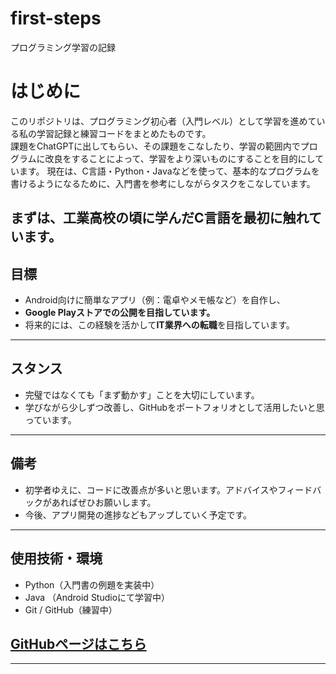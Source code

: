 # first-steps
プログラミング学習の記録
# はじめに

このリポジトリは、プログラミング初心者（入門レベル）として学習を進めている私の学習記録と練習コードをまとめたものです。  
課題をChatGPTに出してもらい、その課題をこなしたり、学習の範囲内でプログラムに改良をすることによって、学習をより深いものにすることを目的にしています。
現在は、C言語・Python・Javaなどを使って、基本的なプログラムを書けるようになるために、入門書を参考にしながらタスクをこなしています。  

まずは、工業高校の頃に学んだC言語を最初に触れています。
---

## 目標

- Android向けに簡単なアプリ（例：電卓やメモ帳など）を自作し、
- **Google Playストアでの公開を目指しています。**
- 将来的には、この経験を活かして**IT業界への転職**を目指しています。

---

## スタンス

- 完璧ではなくても「まず動かす」ことを大切にしています。
- 学びながら少しずつ改善し、GitHubをポートフォリオとして活用したいと思っています。

---

## 備考

- 初学者ゆえに、コードに改善点が多いと思います。アドバイスやフィードバックがあればぜひお願いします。
- 今後、アプリ開発の進捗などもアップしていく予定です。

---

## 使用技術・環境

- Python（入門書の例題を実装中）
- Java （Android Studioにて学習中）
- Git / GitHub（練習中）

## [GitHubページはこちら](https://MikiMameme.github.io) 
---

